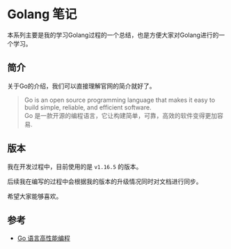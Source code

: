 # Golang 笔记

本系列主要是我的学习Golang过程的一个总结，也是方便大家对Golang进行的一个学习。

## 简介

关于Go的介绍，我们可以直接理解官网的简介就好了。

> Go is an open source programming language that makes it easy to build simple, reliable, and efficient software.   
> Go 是一款开源的编程语言，它让构建简单，可靠，高效的软件变得更加容易.

## 版本

我在开发过程中，目前使用的是 `v1.16.5` 的版本。

后续我在编写的过程中会根据我的版本的升级情况同时对文档进行同步。

希望大家能够喜欢。

## 参考

- [Go 语言高性能编程](https://geektutu.com/post/high-performance-go.html)